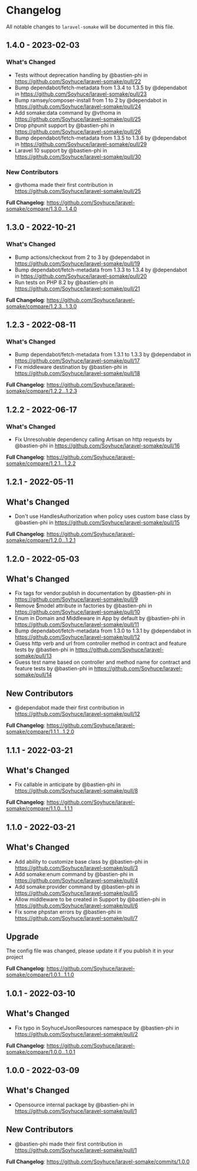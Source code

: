 # Changelog

All notable changes to `laravel-somake` will be documented in this file.

## 1.4.0 - 2023-02-03

### What's Changed

- Tests without deprecation handling by @bastien-phi in https://github.com/Soyhuce/laravel-somake/pull/22
- Bump dependabot/fetch-metadata from 1.3.4 to 1.3.5 by @dependabot in https://github.com/Soyhuce/laravel-somake/pull/23
- Bump ramsey/composer-install from 1 to 2 by @dependabot in https://github.com/Soyhuce/laravel-somake/pull/24
- Add somake:data command by @vthoma in https://github.com/Soyhuce/laravel-somake/pull/25
- Drop phpunit support by @bastien-phi in https://github.com/Soyhuce/laravel-somake/pull/26
- Bump dependabot/fetch-metadata from 1.3.5 to 1.3.6 by @dependabot in https://github.com/Soyhuce/laravel-somake/pull/29
- Laravel 10 support by @bastien-phi in https://github.com/Soyhuce/laravel-somake/pull/30

### New Contributors

- @vthoma made their first contribution in https://github.com/Soyhuce/laravel-somake/pull/25

**Full Changelog**: https://github.com/Soyhuce/laravel-somake/compare/1.3.0...1.4.0

## 1.3.0 - 2022-10-21

### What's Changed

- Bump actions/checkout from 2 to 3 by @dependabot in https://github.com/Soyhuce/laravel-somake/pull/19
- Bump dependabot/fetch-metadata from 1.3.3 to 1.3.4 by @dependabot in https://github.com/Soyhuce/laravel-somake/pull/20
- Run tests on PHP 8.2 by @bastien-phi in https://github.com/Soyhuce/laravel-somake/pull/21

**Full Changelog**: https://github.com/Soyhuce/laravel-somake/compare/1.2.3...1.3.0

## 1.2.3 - 2022-08-11

### What's Changed

- Bump dependabot/fetch-metadata from 1.3.1 to 1.3.3 by @dependabot in https://github.com/Soyhuce/laravel-somake/pull/17
- Fix middleware destination by @bastien-phi in https://github.com/Soyhuce/laravel-somake/pull/18

**Full Changelog**: https://github.com/Soyhuce/laravel-somake/compare/1.2.2...1.2.3

## 1.2.2 - 2022-06-17

### What's Changed

- Fix Unresolvable dependency calling Artisan on http requests by @bastien-phi in https://github.com/Soyhuce/laravel-somake/pull/16

**Full Changelog**: https://github.com/Soyhuce/laravel-somake/compare/1.2.1...1.2.2

## 1.2.1 - 2022-05-11

## What's Changed

- Don't use HandlesAuthorization when policy uses custom base class by @bastien-phi in https://github.com/Soyhuce/laravel-somake/pull/15

**Full Changelog**: https://github.com/Soyhuce/laravel-somake/compare/1.2.0...1.2.1

## 1.2.0 - 2022-05-03

## What's Changed

- Fix tags for vendor:publish in documentation by @bastien-phi in https://github.com/Soyhuce/laravel-somake/pull/9
- Remove $model attribute in factories by @bastien-phi in https://github.com/Soyhuce/laravel-somake/pull/10
- Enum in Domain and Middleware in App by default by @bastien-phi in https://github.com/Soyhuce/laravel-somake/pull/11
- Bump dependabot/fetch-metadata from 1.3.0 to 1.3.1 by @dependabot in https://github.com/Soyhuce/laravel-somake/pull/12
- Guess http verb and url from controller method in contract and feature tests by @bastien-phi in https://github.com/Soyhuce/laravel-somake/pull/13
- Guess test name based on controller and method name for contract and feature tests by @bastien-phi in https://github.com/Soyhuce/laravel-somake/pull/14

## New Contributors

- @dependabot made their first contribution in https://github.com/Soyhuce/laravel-somake/pull/12

**Full Changelog**: https://github.com/Soyhuce/laravel-somake/compare/1.1.1...1.2.0

## 1.1.1 - 2022-03-21

## What's Changed

- Fix callable in anticipate by @bastien-phi in https://github.com/Soyhuce/laravel-somake/pull/8

**Full Changelog**: https://github.com/Soyhuce/laravel-somake/compare/1.1.0...1.1.1

## 1.1.0 - 2022-03-21

## What's Changed

- Add ability to customize base class by @bastien-phi in https://github.com/Soyhuce/laravel-somake/pull/3
- Add somake:enum command by @bastien-phi in https://github.com/Soyhuce/laravel-somake/pull/4
- Add somake:provider command by @bastien-phi in https://github.com/Soyhuce/laravel-somake/pull/5
- Allow middleware to be created in Support by @bastien-phi in https://github.com/Soyhuce/laravel-somake/pull/6
- Fix some phpstan errors by @bastien-phi in https://github.com/Soyhuce/laravel-somake/pull/7

## Upgrade

The config file was changed, please update it if you publish it in your project

**Full Changelog**: https://github.com/Soyhuce/laravel-somake/compare/1.0.1...1.1.0

## 1.0.1 - 2022-03-10

## What's Changed

- Fix typo in Soyhuce\JsonResources namespace by @bastien-phi in https://github.com/Soyhuce/laravel-somake/pull/2

**Full Changelog**: https://github.com/Soyhuce/laravel-somake/compare/1.0.0...1.0.1

## 1.0.0 - 2022-03-09

## What's Changed

- Opensource internal package by @bastien-phi in https://github.com/Soyhuce/laravel-somake/pull/1

## New Contributors

- @bastien-phi made their first contribution in https://github.com/Soyhuce/laravel-somake/pull/1

**Full Changelog**: https://github.com/Soyhuce/laravel-somake/commits/1.0.0
